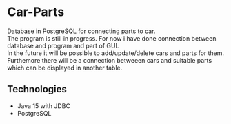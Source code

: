 # Car-Parts
Database in PostgreSQL for connecting parts to car.  
The program is still in progress. For now i have done connection between database and program and part of GUI.  
In the future it will be possible to add/update/delete cars and parts for them. Furthemore there will be a connection betweeen cars and suitable parts which can be displayed in another table.

## Technologies
* Java 15 with JDBC
* PostgreSQL
